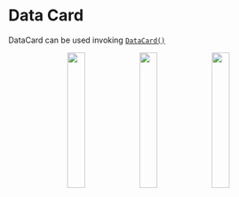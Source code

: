 # Data Card

DataCard can be used invoking [`DataCard()`](https://github.com/Telefonica/mistica-android/library/src/main/java/com/telefonica/mistica/compose/card/datacard/DataCard.kt#L25)
<p align="center">
    <img width="25%" src="https://user-images.githubusercontent.com/4595241/147486252-0890e2e0-c3ee-4a56-a5ee-a48387be92ba.png">
    <img width="25%" src="https://user-images.githubusercontent.com/4595241/147486282-20f3f14c-0a0c-4054-a7bb-8141aab0f27f.png">
    <img width="25%" src="https://user-images.githubusercontent.com/4595241/147486314-ee329373-4a47-465e-8f14-3bbb81d6df63.png">
</p>

